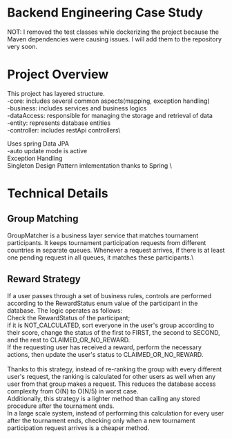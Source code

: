 # Backend Engineering Case Study
NOT: I removed the test classes while dockerizing the project because the Maven dependencies were causing issues. I will add them to the repository very soon.
# Project Overview
This project has layered structure. \
  -core:  includes several common aspects(mapping, exception handling)\
  -business: includes services and business logics\
  -dataAccess: responsible for managing the storage and retrieval of data \
  -entity: represents database entities\
  -controller: includes restApi controllers\

Uses spring Data JPA \
  -auto update mode is active\
Exception Handling \
Singleton Design Pattern imlementation thanks to Spring \
# Technical Details
## Group Matching
GroupMatcher is a business layer service that matches tournament participants. It keeps tournament participation requests from different countries in separate queues. Whenever a request arrives, if there is at least one pending request in all queues, it matches these participants.\
## Reward Strategy
If a user passes through a set of business rules, controls are performed according to the RewardStatus enum value of the participant in the database. The logic operates as follows: \
Check the RewardStatus of the participant; \
if it is NOT_CALCULATED, sort everyone in the user's group according to their score, change the status of the first to FIRST, the second to SECOND, and the rest to CLAIMED_OR_NO_REWARD. \
If the requesting user has received a reward, perform the necessary actions, then update the user's status to CLAIMED_OR_NO_REWARD. \
\
Thanks to this strategy, instead of re-ranking the group with every different user's request, the ranking is calculated for other users as well when any user from that group makes a request. This reduces the database access complexity from O(N) to O(N/5) in worst case.\
Additionally, this strategy is a lighter method than calling any stored procedure after the tournament ends.\
In a large scale system, instead of performing this calculation for every user after the tournament ends, checking only when a new tournament participation request arrives is a cheaper method.
